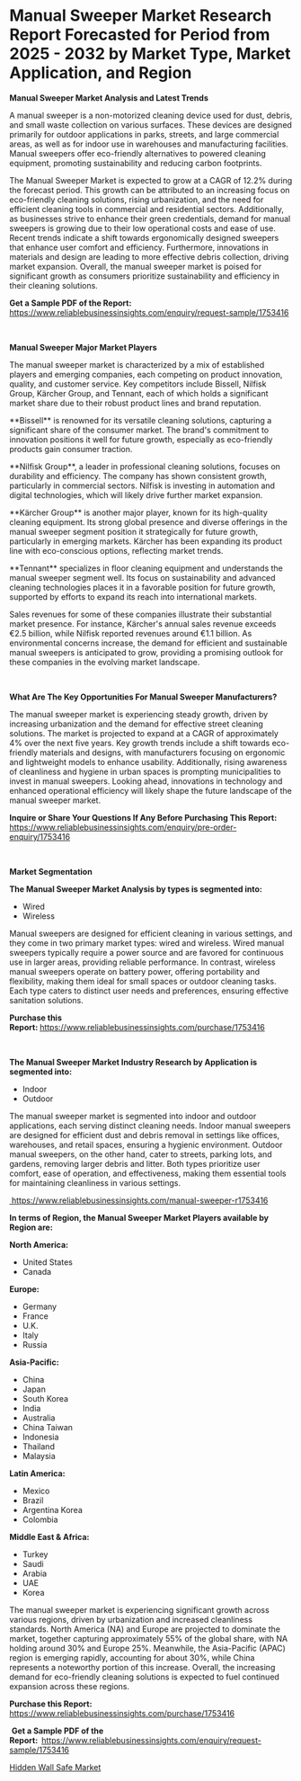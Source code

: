 <p><h1>Manual Sweeper Market Research Report Forecasted for Period from 2025 -  2032 by Market Type, Market Application, and Region</h1></p><p><strong>Manual Sweeper Market Analysis and Latest Trends</strong></p>
<p><p>A manual sweeper is a non-motorized cleaning device used for dust, debris, and small waste collection on various surfaces. These devices are designed primarily for outdoor applications in parks, streets, and large commercial areas, as well as for indoor use in warehouses and manufacturing facilities. Manual sweepers offer eco-friendly alternatives to powered cleaning equipment, promoting sustainability and reducing carbon footprints.</p><p>The Manual Sweeper Market is expected to grow at a CAGR of 12.2% during the forecast period. This growth can be attributed to an increasing focus on eco-friendly cleaning solutions, rising urbanization, and the need for efficient cleaning tools in commercial and residential sectors. Additionally, as businesses strive to enhance their green credentials, demand for manual sweepers is growing due to their low operational costs and ease of use. Recent trends indicate a shift towards ergonomically designed sweepers that enhance user comfort and efficiency. Furthermore, innovations in materials and design are leading to more effective debris collection, driving market expansion. Overall, the manual sweeper market is poised for significant growth as consumers prioritize sustainability and efficiency in their cleaning solutions.</p></p>
<p><strong>Get a Sample PDF of the Report:&nbsp;</strong> <a href="https://www.reliablebusinessinsights.com/enquiry/request-sample/1753416?utm_campaign=2820&utm_medium=2&utm_source=Github&utm_content=ia&utm_term=04042025&utm_id=manual-sweeper">https://www.reliablebusinessinsights.com/enquiry/request-sample/1753416</a></p>
<p>&nbsp;</p>
<p><strong>Manual Sweeper Major Market Players</strong></p>
<p><p>The manual sweeper market is characterized by a mix of established players and emerging companies, each competing on product innovation, quality, and customer service. Key competitors include Bissell, Nilfisk Group, Kärcher Group, and Tennant, each of which holds a significant market share due to their robust product lines and brand reputation.</p><p>**Bissell** is renowned for its versatile cleaning solutions, capturing a significant share of the consumer market. The brand's commitment to innovation positions it well for future growth, especially as eco-friendly products gain consumer traction.</p><p>**Nilfisk Group**, a leader in professional cleaning solutions, focuses on durability and efficiency. The company has shown consistent growth, particularly in commercial sectors. Nilfisk is investing in automation and digital technologies, which will likely drive further market expansion.</p><p>**Kärcher Group** is another major player, known for its high-quality cleaning equipment. Its strong global presence and diverse offerings in the manual sweeper segment position it strategically for future growth, particularly in emerging markets. Kärcher has been expanding its product line with eco-conscious options, reflecting market trends.</p><p>**Tennant** specializes in floor cleaning equipment and understands the manual sweeper segment well. Its focus on sustainability and advanced cleaning technologies places it in a favorable position for future growth, supported by efforts to expand its reach into international markets.</p><p>Sales revenues for some of these companies illustrate their substantial market presence. For instance, Kärcher's annual sales revenue exceeds €2.5 billion, while Nilfisk reported revenues around €1.1 billion. As environmental concerns increase, the demand for efficient and sustainable manual sweepers is anticipated to grow, providing a promising outlook for these companies in the evolving market landscape.</p></p>
<p>&nbsp;</p>
<p><strong>What Are The Key Opportunities For Manual Sweeper Manufacturers?</strong></p>
<p><p>The manual sweeper market is experiencing steady growth, driven by increasing urbanization and the demand for effective street cleaning solutions. The market is projected to expand at a CAGR of approximately 4% over the next five years. Key growth trends include a shift towards eco-friendly materials and designs, with manufacturers focusing on ergonomic and lightweight models to enhance usability. Additionally, rising awareness of cleanliness and hygiene in urban spaces is prompting municipalities to invest in manual sweepers. Looking ahead, innovations in technology and enhanced operational efficiency will likely shape the future landscape of the manual sweeper market.</p></p>
<p><strong>Inquire or Share Your Questions If Any Before Purchasing This Report:</strong> <a href="https://www.reliablebusinessinsights.com/enquiry/pre-order-enquiry/1753416?utm_campaign=2820&utm_medium=2&utm_source=Github&utm_content=ia&utm_term=04042025&utm_id=manual-sweeper">https://www.reliablebusinessinsights.com/enquiry/pre-order-enquiry/1753416</a></p>
<p>&nbsp;</p>
<p><strong>Market Segmentation</strong></p>
<p><strong>The Manual Sweeper Market Analysis by types is segmented into:</strong></p>
<p><ul><li>Wired</li><li>Wireless</li></ul></p>
<p><p>Manual sweepers are designed for efficient cleaning in various settings, and they come in two primary market types: wired and wireless. Wired manual sweepers typically require a power source and are favored for continuous use in larger areas, providing reliable performance. In contrast, wireless manual sweepers operate on battery power, offering portability and flexibility, making them ideal for small spaces or outdoor cleaning tasks. Each type caters to distinct user needs and preferences, ensuring effective sanitation solutions.</p></p>
<p><strong>Purchase this Report:&nbsp;</strong><a href="https://www.reliablebusinessinsights.com/purchase/1753416?utm_campaign=2820&utm_medium=2&utm_source=Github&utm_content=ia&utm_term=04042025&utm_id=manual-sweeper">https://www.reliablebusinessinsights.com/purchase/1753416</a></p>
<p>&nbsp;</p>
<p><strong>The Manual Sweeper Market Industry Research by Application is segmented into:</strong></p>
<p><ul><li>Indoor</li><li>Outdoor</li></ul></p>
<p><p>The manual sweeper market is segmented into indoor and outdoor applications, each serving distinct cleaning needs. Indoor manual sweepers are designed for efficient dust and debris removal in settings like offices, warehouses, and retail spaces, ensuring a hygienic environment. Outdoor manual sweepers, on the other hand, cater to streets, parking lots, and gardens, removing larger debris and litter. Both types prioritize user comfort, ease of operation, and effectiveness, making them essential tools for maintaining cleanliness in various settings.</p></p>
<p><a href="https://www.reliablebusinessinsights.com/manual-sweeper-r1753416?utm_campaign=2820&utm_medium=2&utm_source=Github&utm_content=ia&utm_term=04042025&utm_id=manual-sweeper">&nbsp;https://www.reliablebusinessinsights.com/manual-sweeper-r1753416</a></p>
<p><strong>In terms of Region, the Manual Sweeper Market Players available by Region are:</strong></p>
<p>
    <p> <strong> North America: </strong>
        <ul>
            <li>United States</li>
            <li>Canada</li>
        </ul>
        </p> 
    <p> <strong> Europe: </strong>
        <ul>
            <li>Germany</li>
            <li>France</li>
            <li>U.K.</li>
            <li>Italy</li>
            <li>Russia</li>
        </ul>
        </p> 
    <p> <strong> Asia-Pacific: </strong>
        <ul>
            <li>China</li>
            <li>Japan</li>
            <li>South Korea</li>
            <li>India</li>
            <li>Australia</li>
            <li>China Taiwan</li>
            <li>Indonesia</li>
            <li>Thailand</li>
            <li>Malaysia</li>
        </ul>
        </p> 
    <p> <strong> Latin America: </strong>
        <ul>
            <li>Mexico</li>
            <li>Brazil</li>
            <li>Argentina Korea</li>
            <li>Colombia</li>
        </ul>
        </p> 
    <p> <strong> Middle East & Africa: </strong>
        <ul>
            <li>Turkey</li>
            <li>Saudi</li>
            <li>Arabia</li>
            <li>UAE</li>
            <li>Korea</li>
        </ul>
    </p>
    </p>
<p><p>The manual sweeper market is experiencing significant growth across various regions, driven by urbanization and increased cleanliness standards. North America (NA) and Europe are projected to dominate the market, together capturing approximately 55% of the global share, with NA holding around 30% and Europe 25%. Meanwhile, the Asia-Pacific (APAC) region is emerging rapidly, accounting for about 30%, while China represents a noteworthy portion of this increase. Overall, the increasing demand for eco-friendly cleaning solutions is expected to fuel continued expansion across these regions.</p></p>
<p><strong>Purchase this Report: </strong><a href="https://www.reliablebusinessinsights.com/purchase/1753416?utm_campaign=2820&utm_medium=2&utm_source=Github&utm_content=ia&utm_term=04042025&utm_id=manual-sweeper">https://www.reliablebusinessinsights.com/purchase/1753416</a></p>
<p>&nbsp;<strong>Get a Sample PDF of the Report:&nbsp;&nbsp;</strong><a href="https://www.reliablebusinessinsights.com/enquiry/request-sample/1753416?utm_campaign=2820&utm_medium=2&utm_source=Github&utm_content=ia&utm_term=04042025&utm_id=manual-sweeper">https://www.reliablebusinessinsights.com/enquiry/request-sample/1753416</a></p>
<p><strong></strong></p>
<p><p><a href="https://github.com/bholdsfofie/Market-Research-Report-List-1/blob/main/hidden-wall-safe-market.md?utm_campaign=2820&utm_medium=2&utm_source=Github&utm_content=ia&utm_term=04042025&utm_id=manual-sweeper">Hidden Wall Safe Market</a></p></p>